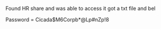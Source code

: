 Found HR share and was able to access it 
got a txt file and bel

Password = Cicada$M6Corpb*@Lp#nZp!8